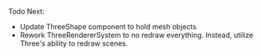 Todo Next:
* Update ThreeShape component to hold mesh objects
* Rework ThreeRendererSystem to no redraw everything. Instead, utilize Three's ability to redraw scenes.